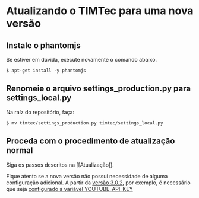 # Atualizando o TIMTec para uma nova versão

## Instale o phantomjs

Se estiver em dúvida, execute novamente o comando abaixo.

```
$ apt-get install -y phantomjs
```

## Renomeie o arquivo settings_production.py para settings_local.py

Na raíz do repositório, faça:
```
$ mv timtec/settings_production.py timtec/settings_local.py
```

## Proceda com o procedimento de atualização normal

Siga os passos descritos na [[Atualização]].

Fique atento se a nova versão não possui necessidade de alguma configuração adicional. A partir da [versão 3.0.2](https://github.com/institutotim/timtec/releases/tag/v3.0.2), por exemplo, é necessário que seja [configurado a variável YOUTUBE_API_KEY](https://github.com/institutotim/timtec/wiki/Configura%C3%A7%C3%A3o#configura%C3%A7%C3%A3o-da-chave-da-api-do-youtube)

